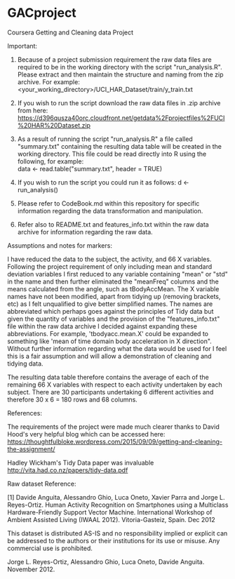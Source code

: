 # GACproject
Coursera Getting and Cleaning data Project

Important:

1. Because of a project submission requirement the raw data files are required to be in the working directory with the script "run_analysis.R". Please extract and then maintain the structure and naming from the zip archive.  For example: <your_working_directory>/UCI_HAR_Dataset/train/y_train.txt

2. If you wish to run the script download the raw data files in .zip archive from here: https://d396qusza40orc.cloudfront.net/getdata%2Fprojectfiles%2FUCI%20HAR%20Dataset.zip

3. As a result of running the script "run_analysis.R" a file called "summary.txt" containing the resulting data table will be created in the working directory.  This file could be read directly into R using the following, for example:  
data <- read.table("summary.txt", header = TRUE)

4. If you wish to run the script you could run it as follows: 
d <- run_analysis()

5. Please refer to CodeBook.md within this repository for specific information regarding the data transformation and manipulation.

6. Refer also to README.txt and features_info.txt within the raw data archive for information regarding the raw data.

Assumptions and notes for markers:

I have reduced the data to the subject, the activity, and 66 X variables.
Following the project requirement of only including mean and standard deviation variables I first reduced to any variable containing "mean" or "std" in the name and then further eliminated the "meanFreq" columns and the means calculated from the angle, such as tBodyAccMean.  The X variable names have not been modified, apart from tidying up (removing brackets, etc) as I felt unqualified to give better simplified names.  The names are abbreviated which perhaps goes against the principles of Tidy data but given the quantity of variables and the provision of the "features_info.txt" file within the raw data archive I decided against expanding these abbreviations.  For example, 'tbodyacc.mean.X' could be expanded to something like 'mean of time domain body acceleration in X direction". Without further information regarding what the data would be used for I feel this is a fair assumption and will allow a demonstration of cleaning and tidying data.

The resulting data table therefore contains the average of each of the remaining 66 X variables with respect to each activity undertaken by each subject.  There are 30 participants undertaking 6 different activities and therefore 30 x 6 = 180 rows and 68 columns.

References:

The requirements of the project were made much clearer thanks to David Hood's very helpful blog which can be accessed here:
https://thoughtfulbloke.wordpress.com/2015/09/09/getting-and-cleaning-the-assignment/

Hadley Wickham's Tidy Data paper was invaluable
http://vita.had.co.nz/papers/tidy-data.pdf


Raw dataset Reference:

[1] Davide Anguita, Alessandro Ghio, Luca Oneto, Xavier Parra and Jorge L. Reyes-Ortiz. Human Activity Recognition on Smartphones using a Multiclass Hardware-Friendly Support Vector Machine. International Workshop of Ambient Assisted Living (IWAAL 2012). Vitoria-Gasteiz, Spain. Dec 2012

This dataset is distributed AS-IS and no responsibility implied or explicit can be addressed to the authors or their institutions for its use or misuse. Any commercial use is prohibited.

Jorge L. Reyes-Ortiz, Alessandro Ghio, Luca Oneto, Davide Anguita. November 2012.

